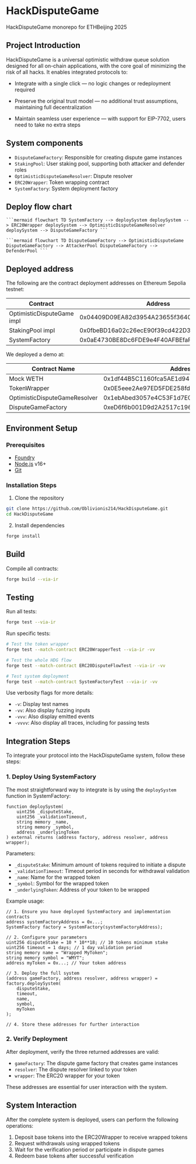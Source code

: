 # HackDisputeGame
HackDisputeGame monorepo for ETHBeijing 2025

## Project Introduction

HackDisputeGame is a universal optimistic withdraw queue solution designed for all on-chain applications, with the core goal of minimizing the risk of all hacks. It enables integrated protocols to:

- Integrate with a single click — no logic changes or redeployment required

- Preserve the original trust model — no additional trust assumptions, maintaining full decentralization

- Maintain seamless user experience — with support for EIP-7702, users need to take no extra steps

## System components

- `DisputeGameFactory`: Responsible for creating dispute game instances
- `StakingPool`: User staking pool, supporting both attacker and defender roles
- `OptimisticDisputeGameResolver`: Dispute resolver
- `ERC20Wrapper`: Token wrapping contract
- `SystemFactory`: System deployment factory

## Deploy flow chart

<pre><code>```mermaid flowchart TD SystemFactory --> deploySystem deploySystem --> ERC20Wrapper deploySystem --> OptimisticDisputeGameResolver deploySystem --> DisputeGameFactory ```</code></pre>

<pre><code>```mermaid flowchart TD DisputeGameFactory --> OptimisticDisputeGame DisputeGameFactory --> AttackerPool DisputeGameFactory --> DefenderPool ```</code></pre>


## Deployed address

The following are the contract deployment addresses on Ethereum Sepolia testnet:

| Contract  | Address |
|---------|------|
| OptimisticDisputeGame impl | 0x04409D09EA82d3954A23655f3640428C879F7442 |
| StakingPool impl | 0x0fbeBD16a02c26ecE90f39cd422D317C17dD808d |
| SystemFactory | 0x0aE4730BE8Dc6FDE9e4F40AFBEfaF63b3A383C1C |

We deployed a demo at:

| Contract Name | Address |
|---------|------|
| Mock WETH | 0x1df44B5C1160fca5AE1d9430D221A6c39CCEd00D |
| TokenWrapper | 0x0E5eee2Ae97ED5FDE258fdE27dB3d85c97124bC0 |
| OptimisticDisputeGameResolver | 0x1ebAbed3057e4C53F1d7E002046b3b832a330852 |
| DisputeGameFactory | 0xeD6f6b001D9d2A2517c196D56C29e2666056349A |

## Environment Setup

### Prerequisites

- [Foundry](https://getfoundry.sh/)
- [Node.js](https://nodejs.org/) v16+
- [Git](https://git-scm.com/)

### Installation Steps

1. Clone the repository

```bash
git clone https://github.com/Oblivionis214/HackDisputeGame.git
cd HackDisputeGame
```

2. Install dependencies

```bash
forge install
```

## Build

Compile all contracts:

```bash
forge build --via-ir
```

## Testing

Run all tests:

```bash
forge test --via-ir
```

Run specific tests:

```bash
# Test the token wrapper
forge test --match-contract ERC20WrapperTest --via-ir -vv

# Test the whole HDG flow
forge test --match-contract ERC20DisputeFlowTest --via-ir -vv

# Test system deployment
forge test --match-contract SystemFactoryTest --via-ir -vv
```

Use verbosity flags for more details:
- `-v`: Display test names
- `-vv`: Also display fuzzing inputs
- `-vvv`: Also display emitted events
- `-vvvv`: Also display all traces, including for passing tests

## Integration Steps

To integrate your protocol into the HackDisputeGame system, follow these steps:

### 1. Deploy Using SystemFactory

The most straightforward way to integrate is by using the `deploySystem` function in SystemFactory:

```solidity
function deploySystem(
    uint256 _disputeStake,
    uint256 _validationTimeout,
    string memory _name,
    string memory _symbol,
    address _underlyingToken
) external returns (address factory, address resolver, address wrapper);
```

Parameters:
- `_disputeStake`: Minimum amount of tokens required to initiate a dispute
- `_validationTimeout`: Timeout period in seconds for withdrawal validation
- `_name`: Name for the wrapped token
- `_symbol`: Symbol for the wrapped token
- `_underlyingToken`: Address of your token to be wrapped

Example usage:

```solidity
// 1. Ensure you have deployed SystemFactory and implementation contracts
address systemFactoryAddress = 0x...;
SystemFactory factory = SystemFactory(systemFactoryAddress);

// 2. Configure your parameters
uint256 disputeStake = 10 * 10**18; // 10 tokens minimum stake
uint256 timeout = 1 days; // 1 day validation period
string memory name = "Wrapped MyToken";
string memory symbol = "WMYT";
address myToken = 0x...; // Your token address

// 3. Deploy the full system
(address gameFactory, address resolver, address wrapper) = factory.deploySystem(
    disputeStake,
    timeout,
    name,
    symbol,
    myToken
);

// 4. Store these addresses for further interaction
```

### 2. Verify Deployment

After deployment, verify the three returned addresses are valid:
- `gameFactory`: The dispute game factory that creates game instances
- `resolver`: The dispute resolver linked to your token
- `wrapper`: The ERC20 wrapper for your token

These addresses are essential for user interaction with the system.

## System Interaction

After the complete system is deployed, users can perform the following operations:

1. Deposit base tokens into the ERC20Wrapper to receive wrapped tokens
2. Request withdrawals using wrapped tokens
3. Wait for the verification period or participate in dispute games
4. Redeem base tokens after successful verification

